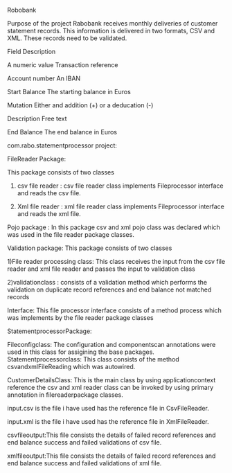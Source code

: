 Robobank

Purpose of the project
Rabobank receives monthly deliveries of customer statement records. This information is delivered in two formats, CSV and XML. These records need to be validated.


Field	                             Description                           

A numeric value                      Transaction reference

Account number                       An IBAN

Start Balance                        The starting balance in Euros

Mutation                             Either and addition (+) or a deducation (-)

Description                           Free text

End Balance                           The end balance in Euros

com.rabo.statementprocessor project:

FileReader Package:

This package consists of two classes 

1) csv file reader : csv file reader class implements Fileprocessor interface and reads the csv file.

2) Xml file reader : xml file reader class implements Fileprocessor interface and reads the xml file.

Pojo package :
In this package csv and xml pojo class was declared which was used in the file reader package classes.

Validation package:
This package consists of two classes 

1)File reader processing class: This class receives the input from the csv file reader and xml file reader and passes the input to validation class

2)validationclass : consists of a validation method which performs the validation on duplicate record references and end balance not matched records

Interface:
This file processor interface consists of a method process which was implements by the file reader package classes

StatementprocessorPackage:

Fileconfigclass: The configuration and componentscan annotations were used in this class for assigining the base packages.
Statementprocessorclass: This class consists of the method csvandxmlFileReading which was autowired.

CustomerDetailsClass: This is the main class by using applicationcontext reference  the csv and xml reader class can be invoked 
by using primary annotation in filereaderpackage classes.


input.csv is the file i have used has the reference file in CsvFileReader.

input.xml is the file i have used has the reference file in XmlFileReader.

csvfileoutput:This file consists the details of failed record references and end balance success and failed validations of csv file.

xmlfileoutput:This file consists the details of failed record references and end balance success and failed validations of xml file.












